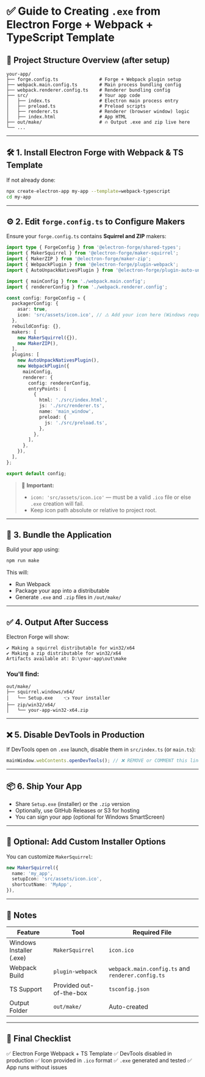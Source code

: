 # ✅ Guide to Creating `.exe` from Electron Forge + Webpack + TypeScript Template

## 📁 Project Structure Overview (after setup)

```
your-app/
├── forge.config.ts               # Forge + Webpack plugin setup
├── webpack.main.config.ts        # Main process bundling config
├── webpack.renderer.config.ts    # Renderer bundling config
├── src/                          # Your app code
│   ├── index.ts                  # Electron main process entry
│   ├── preload.ts                # Preload scripts
│   ├── renderer.ts               # Renderer (browser window) logic
│   ├── index.html                # App HTML
├── out/make/                     # 🔥 Output .exe and zip live here
└── ...
```

---

## 🛠 1. **Install Electron Forge with Webpack & TS Template**

If not already done:

```bash
npx create-electron-app my-app --template=webpack-typescript
cd my-app
```

---

## ⚙️ 2. **Edit `forge.config.ts` to Configure Makers**

Ensure your `forge.config.ts` contains **Squirrel and ZIP** makers:

```ts
import type { ForgeConfig } from '@electron-forge/shared-types';
import { MakerSquirrel } from '@electron-forge/maker-squirrel';
import { MakerZIP } from '@electron-forge/maker-zip';
import { WebpackPlugin } from '@electron-forge/plugin-webpack';
import { AutoUnpackNativesPlugin } from '@electron-forge/plugin-auto-unpack-natives';

import { mainConfig } from './webpack.main.config';
import { rendererConfig } from './webpack.renderer.config';

const config: ForgeConfig = {
  packagerConfig: {
    asar: true,
    icon: 'src/assets/icon.ico', // ⚠️ Add your icon here (Windows requires .ico)
  },
  rebuildConfig: {},
  makers: [
    new MakerSquirrel({}),
    new MakerZIP(),
  ],
  plugins: [
    new AutoUnpackNativesPlugin(),
    new WebpackPlugin({
      mainConfig,
      renderer: {
        config: rendererConfig,
        entryPoints: [
          {
            html: './src/index.html',
            js: './src/renderer.ts',
            name: 'main_window',
            preload: {
              js: './src/preload.ts',
            },
          },
        ],
      },
    }),
  ],
};

export default config;
```

> 🧠 **Important:**
>
> * `icon: 'src/assets/icon.ico'` — must be a valid `.ico` file or else `.exe` creation will fail.
> * Keep icon path absolute or relative to project root.

---

## 🧱 3. **Bundle the Application**

Build your app using:

```bash
npm run make
```

This will:

* Run Webpack
* Package your app into a distributable
* Generate `.exe` and `.zip` files in `/out/make/`

---

## ✅ 4. **Output After Success**

Electron Forge will show:

```
✔ Making a squirrel distributable for win32/x64
✔ Making a zip distributable for win32/x64
Artifacts available at: D:\your-app\out\make
```

### You'll find:

```
out/make/
├── squirrel.windows/x64/
│   └── Setup.exe    👈 Your installer
├── zip/win32/x64/
│   └── your-app-win32-x64.zip
```

---

## ❌ 5. **Disable DevTools in Production**

If DevTools open on `.exe` launch, disable them in `src/index.ts` (or `main.ts`):

```ts
mainWindow.webContents.openDevTools(); // ❌ REMOVE or COMMENT this line
```

---

## 📦 6. **Ship Your App**

* Share `Setup.exe` (installer) or the `.zip` version
* Optionally, use GitHub Releases or S3 for hosting
* You can sign your app (optional for Windows SmartScreen)

---

## 🔧 Optional: Add Custom Installer Options

You can customize `MakerSquirrel`:

```ts
new MakerSquirrel({
  name: 'my_app',
  setupIcon: 'src/assets/icon.ico',
  shortcutName: 'MyApp',
}),
```

---

## 📌 Notes

| Feature                  | Tool                    | Required File                                     |
| ------------------------ | ----------------------- | ------------------------------------------------- |
| Windows Installer (.exe) | `MakerSquirrel`         | `icon.ico`                                        |
| Webpack Build            | `plugin-webpack`        | `webpack.main.config.ts` and `renderer.config.ts` |
| TS Support               | Provided out-of-the-box | `tsconfig.json`                                   |
| Output Folder            | `out/make/`             | Auto-created                                      |

---

## 🏁 Final Checklist

✅ Electron Forge Webpack + TS Template
✅ DevTools disabled in production
✅ Icon provided in `.ico` format
✅ `.exe` generated and tested
✅ App runs without issues
